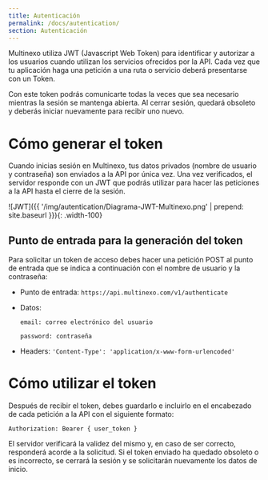 ```yaml
---
title: Autenticación
permalink: /docs/autentication/
section: Autenticación
---
```

Multinexo utiliza JWT (Javascript Web Token) para identificar y autorizar a los usuarios cuando utilizan los servicios ofrecidos por la
API. Cada vez que tu aplicación haga una petición a una ruta o servicio deberá presentarse con un Token.

Con este token podrás comunicarte todas la veces que sea necesario mientras la sesión se mantenga abierta. Al cerrar sesión, quedará
obsoleto y deberás iniciar nuevamente para recibir uno nuevo.

# Cómo generar el token

Cuando inicias sesión en Multinexo, tus datos privados (nombre de usuario y contraseña) son enviados a la API por única vez. Una vez
verificados, el servidor responde con un JWT que podrás utilizar para hacer las peticiones a la API hasta el cierre de la sesión.

![JWT]({{ '/img/autentication/Diagrama-JWT-Multinexo.png' | prepend: site.baseurl }}){: .width-100}

## Punto de entrada para la generación del token

Para solicitar un token de acceso debes hacer una petición POST al punto de entrada que se indica a continuación con el nombre de usuario
y la contraseña:

- Punto de entrada: `https://api.multinexo.com/v1/authenticate`

- Datos:

  `email: correo electrónico del usuario`

  `password: contraseña`

- Headers: `'Content-Type': 'application/x-www-form-urlencoded'`

# Cómo utilizar el token

Después de recibir el token, debes guardarlo e incluirlo en el encabezado de cada petición a la API con el siguiente formato:

  `Authorization: Bearer { user_token }`

El servidor verificará la validez del mismo y, en caso de ser correcto, responderá acorde a la solicitud. Si el token enviado ha quedado
obsoleto o es incorrecto, se cerrará la sesión y se solicitarán nuevamente los datos de inicio.
